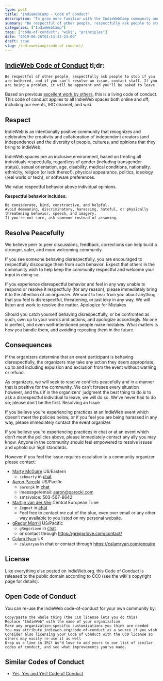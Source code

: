 ```yaml
---
type: post
title: "IndieWebCamp - Code of Conduct"
description: "To grow more familiar with the IndieWebCamp community and its principles, I'm sharing its code of conduct, here."
summary: "Be respectful of other people, respectfully ask people to stop if you are bothered, and if you can't resolve an issue, contact staff. If you are being a problem, it will be apparent and you'll be asked to leave."
categories: ["IndieWebCamp"]
tags: ["code-of-conduct", "wiki", "principles"]
date: "2019-06-26T01:13:33-23:00"
draft: true
slug: /indiewebcamp/code-of-conduct/
---
```



## [IndieWeb Code of Conduct](https://indieweb.org/code-of-conduct) tl;dr:

    Be respectful of other people, respectfully ask people to stop if you are bothered, and if you can't resolve an issue, contact staff. If you are being a problem, it will be apparent and you'll be asked to leave.

Based on previous [excellent work by others](https://indieweb.org/code-of-conduct-examples), this is a living code of conduct. This code of conduct applies to all IndieWeb spaces both online and off, including our events, IRC channel, and wiki.

## Respect

IndieWeb is an intentionally positive community that recognizes and celebrates the creativity and collaboration of independent creators (and independence) and the diversity of people, cultures, and opinions that they bring to IndieWeb.

IndieWeb spaces are an inclusive environment, based on treating all individuals respectfully, regardless of gender (including transgender status), sexual orientation, age, disability, medical conditions, nationality, ethnicity, religion (or lack thereof), physical appearance, politics, ideology (real world or tech), or software preferences.

We value respectful behavior above individual opinions.

**Respectful behavior includes:**

    Be considerate, kind, constructive, and helpful.
    Avoid demeaning, discriminatory, harassing, hateful, or physically threatening behavior, speech, and imagery.
    If you're not sure, ask someone instead of assuming.

## Resolve Peacefully

We believe peer to peer discussions, feedback, corrections can help build a stronger, safer, and more welcoming community.

If you see someone behaving disrespectfully, you are encouraged to respectfully discourage them from such behavior. Expect that others in the community wish to help keep the community respectful and welcome your input in doing so.

If you experience disrespectful behavior and feel in any way unable to respond or resolve it respectfully (for any reason), please immediately bring it to the attention of an organizer. We want to hear from you about anything that you feel is disrespectful, threatening, or just icky in any way. We will listen and work to resolve the matter.
Apologize for Mistakes

Should you catch yourself behaving disrespectfully, or be confronted as such, own up to your words and actions, and apologize accordingly. No one is perfect, and even well-intentioned people make mistakes. What matters is how you handle them, and avoiding repeating them in the future.

## Consequences

If the organizers determine that an event participant is behaving disrespectfully, the organizers may take any action they deem appropriate, up to and including expulsion and exclusion from the event without warning or refund.

As organizers, we will seek to resolve conflicts peacefully and in a manner that is positive for the community. We can't foresee every situation however, and thus if in the organizers' judgment the best thing to do is to ask a disrespectful individual to leave, we will do so. We've never had to do so; please don't be the first.
Resolving an Issue

If you believe you’re experiencing practices at an IndieWeb event which doesn’t meet the policies below, or if you feel you are being harassed in any way, please immediately contact the event organizer.

If you believe you’re experiencing practices in chat or at an event which don’t meet the policies above, please immediately contact any ally you may know. Anyone in the community should feel empowered to resolve issues and uphold our high standards.

However if you feel the issue requires escalation to a community organizer please contact:

* [Marty McGuire](https://indieweb.org/User:Martymcgui.re) US/Eastern
  - `schmarty` in [chat](https://indieweb.org/discuss)
* [Aaron Parecki](https://indieweb.org/User:Aaronparecki.com) US/Pacific
  - `aaronpk` in [chat](https://indieweb.org/discuss)
  - imessage/email: aaron@parecki.com
  - sms/voice: 503-567-8642
* [Martijn van der Ven](https://indieweb.org/User:Vanderven.se_martijn) Central European Time
  - `Zegnat` in [chat](https://indieweb.org/discuss)
  - Feel free to contact me out of the blue, even over email or any other way available to you listed on my personal website.
* [gRegor Morrill](https://indieweb.org/User:Gregorlove.com) US/Pacific
  - `gRegorLove` in [chat](https://indieweb.org/discuss)
  - or contact through https://gregorlove.com/contact/
* [Calum Ryan](https://indieweb.org/User:Calumryan.com) UK
  - `calumryan` in chat or contact through https://calumryan.com/enquire

## License

Like everything else posted on IndieWeb.org, this Code of Conduct is released to the public domain according to CC0 (see the wiki's copyright page for details).

## Open Code of Conduct

You can re-use the IndieWeb code-of-conduct for your own community by:

    Copy/paste the whole thing (the CC0 license lets you do this)
    Replace "IndieWeb" with the name of your organization
    Make any organization-specific customizations you think are needed
    You may attribute indieweb.org/code-of-conduct as a source if you wish
    Consider also licensing your Code of Conduct with the CC0 license so others may easily re-use it as well
    Drop us a line in IRC! We'd love to add yours to our list of similar codes of conduct, and see what improvements you've made.


## Similar Codes of Conduct

* [Yes, Yes and Yes! Code of Conduct](http://www.yesandyesyes.com/code-of-conduct)